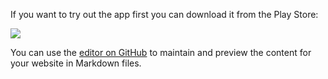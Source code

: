 If you want to try out the app first you can download it from the Play Store:

<a href="https://play.google.com/store/apps/details?id=de.petesky.motorlist" target="_blank"><img src="https://storage.googleapis.com/support-kms-prod/9DB3D190FD6DC8155EEDBCDEB4942128BE6B"/></a>

You can use the [editor on GitHub](https://github.com/marowsky/MotorList/edit/master/README.md) to maintain and preview the content for your website in Markdown files.
